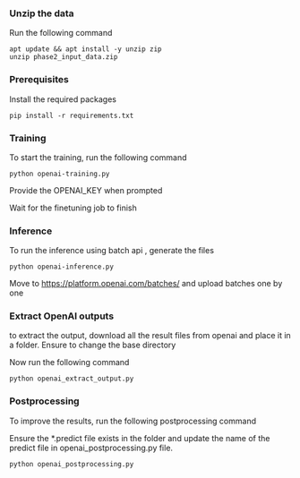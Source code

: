 ### Unzip the data

Run the following command

```
apt update && apt install -y unzip zip
unzip phase2_input_data.zip
```
### Prerequisites

Install the required packages

```
pip install -r requirements.txt
```

### Training

To start the training, run the following command

```
python openai-training.py
```
Provide the OPENAI_KEY when prompted

Wait for the finetuning job to finish

### Inference

To run the inference using batch api , generate the files

```
python openai-inference.py
```
Move to https://platform.openai.com/batches/ and upload batches one by one

### Extract OpenAI outputs

to extract the output, download all the result files from openai and place it in a folder.
Ensure to change the base directory

Now run the following command

```
python openai_extract_output.py
```


### Postprocessing

To improve the results, run the following postprocessing command

Ensure the *.predict file exists in the folder and update the name of the predict file in openai_postprocessing.py file. 

```
python openai_postprocessing.py
```

